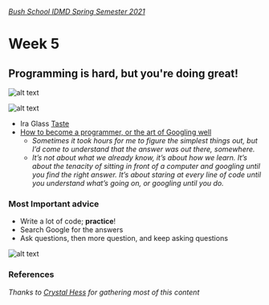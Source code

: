 [_Bush School IDMD Spring Semester 2021_](https://chandrunarayan.github.io/idmd/)

# Week 5
## Programming is hard, but you're doing great!

![alt text][two-stages]

![alt text][your-plan]

* Ira Glass [Taste](https://vimeo.com/85040589)
* [How to become a programmer, or the art of Googling well](https://okepi.wordpress.com/2014/08/21/how-to-become-a-programmer-or-the-art-of-googling-well/)
	* _Sometimes it took hours for me to figure the simplest things out, but I’d come to understand that the answer was out there, somewhere._
	* _It’s not about what we already know, it’s about how we learn. It’s about the tenacity of sitting in front of a computer and googling until you find the right answer. It’s about staring at every line of code until you understand what’s going on, or googling until you do._

### Most Important advice
* Write a lot of code; __practice__!
* Search Google for the answers
* Ask questions, then more question, and keep asking questions

![alt text][i-can]

### References
_Thanks to [Crystal Hess](https://www.linkedin.com/in/crystaljhess/) for gathering most of this content_

[two-stages]: https://chandrunarayan.github.io/idmd/lessons/week5/imgs/two_stages.png "Two Stages of Every Programmer"

[your-plan]: https://chandrunarayan.github.io/idmd/lessons/week5/imgs/your_plan.jpg "Your Plan vs Reality"

[i-can]: https://chandrunarayan.github.io/idmd/lessons/week5/imgs/i_can_do_this.png "I may not be ready, but I can do this"
